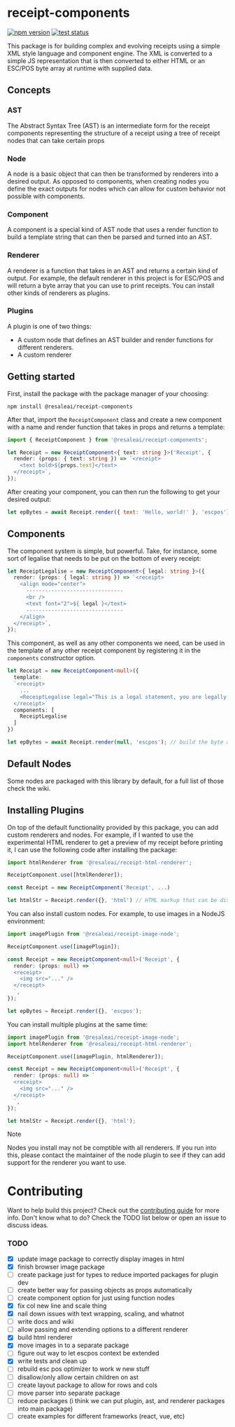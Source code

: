 # receipt-components

[![npm version](https://badge.fury.io/js/@resaleai%2Freceipt-components.svg)](https://www.npmjs.com/package/@resaleai/receipt-components)
[![test status](https://github.com/resaleai/receipt-components/workflows/test/badge.svg)](https://github.com/ResaleAI/receipt-components/actions/workflows/test.yml)

This package is for building complex and evolving receipts using a simple XML style language and component engine. The XML is converted to a simple JS representation that is then converted to either HTML or an ESC/POS byte array at runtime with supplied data.

## Concepts

### AST

The Abstract Syntax Tree (AST) is an intermediate form for the receipt components representing the structure of a receipt using a tree of receipt nodes that can take certain props

### Node

A node is a basic object that can then be transformed by renderers into a desired output. As opposed to components, when creating nodes you define the exact outputs for nodes which can allow for custom behavior not possible with components.

### Component

A component is a special kind of AST node that uses a render function to build a template string that can then be parsed and turned into an AST.

### Renderer

A renderer is a function that takes in an AST and returns a certain kind of output. For example, the default renderer in this project is for ESC/POS and will return a byte array that you can use to print receipts. You can install other kinds of renderers as plugins.

### Plugins

A plugin is one of two things:

- A custom node that defines an AST builder and render functions for different renderers.
- A custom renderer

## Getting started

First, install the package with the package manager of your choosing:

`npm install @resaleai/receipt-components`

After that, import the `ReceiptComponent` class and create a new component with a name and render function that takes in props and returns a template:

```typescript
import { ReceiptComponent } from '@resaleai/receipt-components';

let Receipt = new ReceiptComponent<{ text: string }>('Receipt', {
  render: (props: { text: string }) => `<receipt>
    <text bold>${props.text}</text>
  </receipt>`,
});
```

After creating your component, you can then run the following to get your desired output:

```javascript
let epBytes = await Receipt.render({ text: 'Hello, world!' }, 'escpos'); // build the byte array
```

## Components

The component system is simple, but powerful. Take, for instance, some sort of legalise that needs to be put on the bottom of every receipt:

```typescript
let ReceiptLegalise = new ReceiptComponent<{ legal: string }>({
  render: (props: { legal: string }) => `<receipt>
    <align mode="center">
      -------------------------------
      <br />
      <text font="2">${ legal }</text>
      -------------------------------
    </align>
  </receipt>`,
});
```

This component, as well as any other components we need, can be used in the template of any other receipt component by registering it in the `components` constructor option.

```typescript
let Receipt = new ReceiptComponent<null>({
  template:
  `<receipt>
    ...
    <ReceiptLegalise legal="This is a legal statement, you are legally obligated to star this repo ;)" />
  </receipt>`
  components: [
    ReceiptLegalise
  ]
})

let epBytes = await Receipt.render(null, 'escpos'); // build the byte array

```

## Default Nodes

Some nodes are packaged with this library by default, for a full list of those check the wiki.

## Installing Plugins

On top of the default functionality provided by this package, you can add custom renderers and nodes. For example, if I wanted to use the experimental HTML renderer to get a preview of my receipt before printing it, I can use the following code after installing the package:

```typescript
import htmlRenderer from '@resaleai/receipt-html-renderer';

ReceiptComponent.use([htmlRenderer]);

const Receipt = new ReceiptComponent('Receipt', ...)

let htmlStr = Receipt.render({}, 'html') // HTML markup that can be displayed in a browser
```

You can also install custom nodes. For example, to use images in a NodeJS environment:

```typescript
import imagePlugin from '@resaleai/receipt-image-node';

ReceiptComponent.use([imagePlugin]);

const Receipt = new ReceiptComponent<null>('Receipt', {
  render: (props: null) => `
  <receipt>
    <img src="..." />
  </receipt>
  `,
});

let epBytes = Receipt.render({}, 'escpos');
```

You can install multiple plugins at the same time:

```typescript
import imagePlugin from '@resaleai/receipt-image-node';
import htmlRenderer from '@resaleai/receipt-html-renderer';

ReceiptComponent.use([imagePlugin, htmlRenderer]);

const Receipt = new ReceiptComponent<null>('Receipt', {
  render: (props: null) => `
  <receipt>
    <img src="..." />
  </receipt>
  `,
});

let htmlStr = Receipt.render({}, 'html');
```

>[!NOTE]
> Nodes you install may not be comptible with all renderers. If you run into this, please contact the maintainer of the node plugin to see if they can add support for the renderer you want to use.

# Contributing

Want to help build this project? Check out the [contributing guide](./CONTRIBUTING.md) for more info. Don't know what to do? Check the TODO list below or open an issue to discuss ideas.

### TODO

- [x] update image package to correctly display images in html
- [x] finish browser image package
- [ ] create package just for types to reduce imported packages for plugin dev
- [ ] create better way for passing objects as props automatically
- [ ] create component option for just using function nodes
- [x] fix col new line and scale thing
- [x] nail down issues with text wrapping, scaling, and whatnot
- [ ] write docs and wiki
- [ ] allow passing and extending options to a different renderer
- [x] build html renderer
- [x] move images in to a separate package
- [ ] figure out way to let escpos context be extended
- [x] write tests and clean up
- [ ] rebuild esc pos optimizer to work w new stuff
- [ ] disallow/only allow certain children on ast
- [ ] create layout package to allow for rows and cols
- [ ] move parser into separate package
- [ ] reduce packages (i think we can put plugin, ast, and renderer packages into main package)
- [ ] create examples for different frameworks (react, vue, etc)
